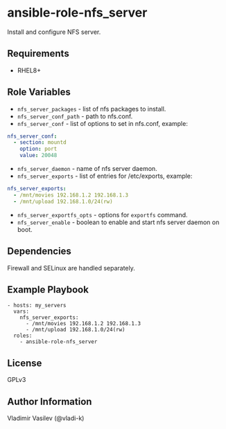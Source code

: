 ansible-role-nfs_server
====

Install and configure NFS server.

Requirements
------------

* RHEL8+

Role Variables
--------------

* `nfs_server_packages` - list of nfs packages to install.
* `nfs_server_conf_path` - path to nfs.conf.
* `nfs_server_conf` - list of options to set in nfs.conf, example:

```yaml
nfs_server_conf:
  - section: mountd
    option: port
    value: 20048
```

* `nfs_server_daemon` - name of nfs server daemon.
* `nfs_server_exports` - list of entries for /etc/exports, example:

```yaml
nfs_server_exports:
  - /mnt/movies 192.168.1.2 192.168.1.3
  - /mnt/upload 192.168.1.0/24(rw)
```

* `nfs_server_exportfs_opts` - options for `exportfs` command.
* `nfs_server_enable` - boolean to enable and start nfs server daemon on boot.

Dependencies
------------

Firewall and SELinux are handled separately.

Example Playbook
----------------

```
- hosts: my_servers
  vars:
    nfs_server_exports:
      - /mnt/movies 192.168.1.2 192.168.1.3
      - /mnt/upload 192.168.1.0/24(rw)
  roles:
    - ansible-role-nfs_server
```

License
-------

GPLv3

Author Information
------------------

Vladimir Vasilev (@vladi-k)
